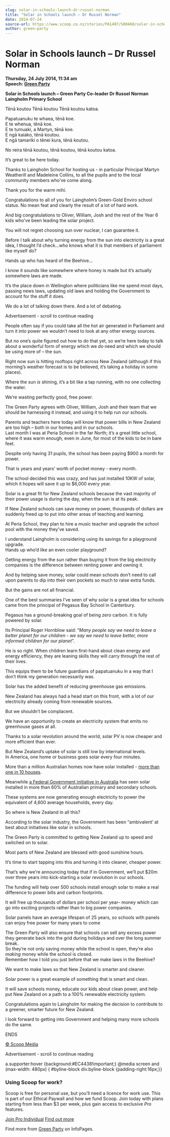 ```yaml
---
slug: solar-in-schools-launch-dr-russel-norman
title: "Solar in Schools launch – Dr Russel Norman"
date: 2014-07-24
source-url: https://www.scoop.co.nz/stories/PA1407/S00460/solar-in-schools-launch-dr-russel-norman.htm
author: green-party
---
```

Solar in Schools launch – Dr Russel Norman
==========================================

**Thursday, 24 July 2014, 11:34 am**  
**Speech: [Green Party](https://info.scoop.co.nz/Green_Party)**

**Solar in Schools launch – Green Party Co-leader Dr Russel Norman  
Laingholm Primary School**

Tēnā koutou Tēnā koutou Tēnā koutou katoa.

Papatuanuku te whaea, tēnā koe.  
E te whenua, tēnā koe.  
E te tumuaki, a Martyn, tēnā koe.  
E ngā kaiako, tēnā koutou.  
E ngā tamariki o tēnei kura, tēnā koutou.

No reira tēnā koutou, tēnā koutou, tēnā koutou katoa.

It’s great to be here today.

Thanks to Laingholm School for hosting us - in particular Principal Martyn Weatherill and Madeleine Collins, to all the pupils and to the local community members who’ve come along.

Thank you for the warm mihi.

Congratulations to all of you for Laingholm’s Green-Gold Enviro school status. No mean feat and clearly the result of a lot of hard work.

And big congratulations to Oliver, William, Josh and the rest of the Year 6 kids who’ve been leading the solar project.

You will not regret choosing sun over nuclear, I can guarantee it.

Before I talk about why turning energy from the sun into electricity is a great idea, I thought I’d check…who knows what it is that members of parliament like myself do?

Hands up who has heard of the Beehive…

I know it sounds like somewhere where honey is made but it’s actually somewhere laws are made.

It’s the place down in Wellington where politicians like me spend most days, passing news laws, updating old laws and holding the Government to account for the stuff it does.

We do a lot of talking down there. And a lot of debating.

Advertisement - scroll to continue reading





People often say if you could take all the hot air generated in Parliament and turn it into power we wouldn’t need to look at any other energy sources.

But no one’s quite figured out how to do that yet, so we’re here today to talk about a wonderful form of energy which we _do_ need and which we should be using more of – the sun.

Right now sun is hitting rooftops right across New Zealand (although if this morning’s weather forecast is to be believed, it’s taking a holiday in some places).

Where the sun _is_ shining, it’s a bit like a tap running, with no one collecting the water.

We’re wasting perfectly good, free power.

The Green Party agrees with Oliver, William, Josh and their team that we should be harnessing it instead, and using it to help run our schools.

Parents and teachers here today will know that power bills in New Zealand are too high – both in our homes and in our schools.  
Last month I was at Peria School in the far North; it’s a great little school, where it was warm enough, even in June, for most of the kids to be in bare feet.

Despite only having 31 pupils, the school has been paying $900 a month for power.

That is years and years’ worth of pocket money - every month.

The school decided this was crazy, and has just installed 10KW of solar, which it hopes will save it up to $6,000 every year.

Solar is a great fit for New Zealand schools because the vast majority of their power usage is during the day, when the sun is at its peak.

If New Zealand schools can save money on power, thousands of dollars are suddenly freed up to put into other areas of teaching and learning.

At Peria School, they plan to hire a music teacher and upgrade the school pool with the money they’ve saved.

I understand Laingholm is considering using its savings for a playground upgrade.  
Hands up who’d like an even cooler playground?

Getting energy from the sun rather than buying it from the big electricity companies is the difference between renting power and owning it.

And by helping save money, solar could mean schools don’t need to call upon parents to dip into their own pockets so much to raise extra funds.

But the gains are not all financial.

One of the best summaries I’ve seen of why solar is a great idea for schools came from the principal of Pegasus Bay School in Canterbury.

Pegasus has a ground-breaking goal of being zero carbon. It is fully powered by solar.

Its Principal Roger Hornblow said: “_Many people say we need to leave a better planet for our children - we say we need to leave better, more informed children for our planet_”.

He is so right. When children learn first-hand about clean energy and energy efficiency, they are leaning skills they will carry through the rest of their lives.

This equips them to be future guardians of papatuanuku in a way that I don’t think my generation necessarily was.

Solar has the added benefit of reducing greenhouse gas emissions.

New Zealand has always had a head start on this front, with a lot of our electricity already coming from renewable sources.

But we shouldn’t be complacent.

We have an opportunity to create an electricity system that emits no greenhouse gases at all.

Thanks to a solar revolution around the world, solar PV is now cheaper and more efficient than ever.

But New Zealand’s uptake of solar is still low by international levels.  
In America, [](http://cleantechnica.com/2014/04/18/solar-summit-launches-us-solar-to-new-growth-spurt)one home or business goes solar every four minutes[](https://mail.google.com/mail/u/0/).

More than a million Australian homes now have solar installed - [more than one in 10 houses](http://aefweb.info/data/Who_pays_for_solar_energy.pdf).

Meanwhile [a Federal Government initiative in Australia](http://industry.gov.au/Energy/EnergyEfficiency/GrantsFunding/SolarSchoolsProgram/Pages/default.aspx) has seen solar installed in more than 60% of Australian primary and secondary schools.

These systems are now generating enough electricity to power the equivalent of 4,600 average households, every day.

So where is New Zealand in all this?

According to the solar industry, the Government has been “ambivalent’ at best about initiatives like solar in schools.

The Green Party is committed to getting New Zealand up to speed and switched on to solar.

Most parts of New Zealand are blessed with good sunshine hours.

It’s time to start tapping into this and turning it into cleaner, cheaper power.

That’s why we’re announcing today that if in Government, we’ll put $20m over three years into kick-starting a solar revolution in our schools.

The funding will help over 500 schools install enough solar to make a real difference to power bills and carbon footprints.

It will free up thousands of dollars per school per year– money which can go into exciting projects rather than to big power companies.

Solar panels have an average lifespan of 25 years, so schools with panels can enjoy free power for many years to come

The Green Party will also ensure that schools can sell any excess power they generate back into the grid during holidays and over the long summer break.  
So they’re not only saving money while the school is open, they’re also _making_ money while the school is closed.  
Remember how I told you just before that we make laws in the Beehive?

We want to make laws so that New Zealand is smarter and cleaner.

Solar power is a great example of something that is smart and clean.

It will save schools money, educate our kids about clean power, and help put New Zealand on a path to a 100% renewable electricity system.

Congratulations again to Laingholm for making the decision to contribute to a greener, smarter future for New Zealand.

I look forward to getting into Government and helping many more schools do the same.

ENDS

[© Scoop Media](http://www.scoop.co.nz/about/terms.html)  

Advertisement - scroll to continue reading



a.supporter:hover {background:#EC4438!important;} @media screen and (max-width: 480px) { #byline-block div.byline-block {padding-right:16px;}}

### Using Scoop for work?

Scoop is free for personal use, but you’ll need a licence for work use. This is part of our Ethical Paywall and how we fund Scoop. Join today with plans starting from less than $3 per week, plus gain access to exclusive _Pro_ features.  
  
[Join Pro Individual](https://pro.scoop.co.nz/Individual/?from=ProIn24) [Find out more](https://pro.scoop.co.nz/using-scoop-for-work/?from=ProIn24)

Find more from [Green Party](https://info.scoop.co.nz/Green_Party) on InfoPages.
